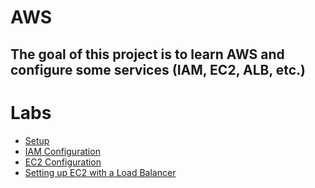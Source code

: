 # AWS

The goal of this project is to learn AWS and configure some services (IAM, EC2, ALB, etc.)
---------------------------------------

# Labs

* [Setup](docs/01-prerequisites.md)
* [IAM Configuration](docs/02-iam-config.md)
* [EC2 Configuration](docs/03-ec2-config.md)
* [Setting up EC2 with a Load Balancer](docs/04-ec2-with-alb.md)

